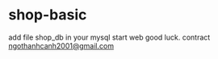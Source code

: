 # shop-basic
add file shop_db in your mysql 
start web good luck.
contract ngothanhcanh2001@gmail.com
